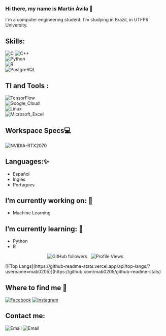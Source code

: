 ###  Hi there, my name is Martín Ávila 👋 
<!--
**mab0205/mab0205** is a ✨ _special_ ✨ repository because its `README.md` (this file) appears on your GitHub profile.-->

 I´m a computer engineering student.
 I´m studying in Brazil, in UTFPR University.
## Skills:
![C](https://img.shields.io/badge/C-0095D5?style=for-the-badge&logo=C&logoColor=white&labelColor=101010)
![C++](https://img.shields.io/badge/C++-0095D5?style=for-the-badge&logo=C&logoColor=white&labelColor=101010)</br>
![Python](https://img.shields.io/badge/Python-54AC58?style=for-the-badge&logo=Python&logoColor=white&labelColor=101010)</br>
![R](https://img.shields.io/badge/R-1CBCD2?style=for-the-badge&logo=R&logoColor=white&labelColor=101010)</br>
![PostgreSQL](	https://img.shields.io/badge/PostgreSQL-316192?style=for-the-badge&logo=postgresql&labelColor=101010)</br>

## TI and Tools : 
![TensorFlow](https://img.shields.io/badge/TensorFlow-FF6F00?style=for-the-badge&logo=tensorflow&labelColor=101010)</br>
![Google_Cloud]( https://img.shields.io/badge/Google_Cloud-4285F4?style=for-the-badge&logo=google-cloud&labelColor=101010)</br>
![Linux](	https://img.shields.io/badge/Linux-FCC624?style=for-the-badge&logo=linux&labelColor=101010)</br>
![Microsoft_Excel](https://img.shields.io/badge/Microsoft_Excel-217346?style=for-the-badge&logo=microsoft-excel&logoColor=white)</br>

## Workspace Specs💻
![NVIDIA-RTX2070](https://img.shields.io/badge/NVIDIA-RTX2070-76B900?style=for-the-badge&logo=nvidia&logoColor=white)</br>

## Languages:✨
- Español
- Ingles
- Portugues
## I’m currently working on: 🔭
-  Machine Learning
## I’m currently learning: 🌱 
-  Python 
-  R
<p align="center">
    <img alt="GitHub followers" src="https://img.shields.io/github/followers/mab0205?label=Seguidores">&nbsp;&nbsp;
    <img alt="Profile Views" src="https://komarev.com/ghpvc/?username=mab0205&style=flat&color=yellow">
</p>
[![Top Langs](https://github-readme-stats.vercel.app/api/top-langs/?username=mab0205)](https://github.com/mab0205/github-readme-stats)

## Where to find me 👋
[![Facebook](https://img.shields.io/badge/MartinAvila-44a3f1?style=for-the-badge&logo=facebook&logoColor=white&labelColor=101010)](https://www.facebook.com/martin.avila.581187)
[![Instagram](https://img.shields.io/badge/MartinAvila-FF0000?style=for-the-badge&logo=instagram&logoColor=white&labelColor=101010)](https://www.instagram.com/martin.avila02)

## Contact me:
![Email](https://img.shields.io/badge/Español-martinete.avila@gmail.com-44a3f1?style=for-the-badge&logo=gmail&logoColor=white&labelColor=101010)
![Email](https://img.shields.io/badge/Portugues-martinavila@alunos.utfpr.edu.br-72ae2d?style=for-the-badge&logo=gmail&logoColor=white&labelColor=101010)


